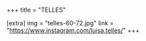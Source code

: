 +++
title = "TELLES"

[extra]
img = "telles-60-72.jpg"
link = "https://www.instagram.com/luisa.telles/"
+++
